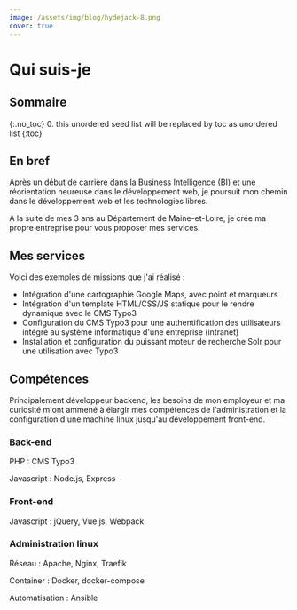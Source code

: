 ```yaml
---
image: /assets/img/blog/hydejack-8.png
cover: true
---
```


# Qui suis-je

## Sommaire
{:.no_toc}
0. this unordered seed list will be replaced by toc as unordered list
{:toc}

## En bref

Après un début de carrière dans la Business Intelligence (BI) et une réorientation heureuse dans le développement web, je poursuit mon chemin dans le développement web et les technologies libres.

A la suite de mes 3 ans au Département de Maine-et-Loire, je crée ma propre entreprise pour vous proposer mes services.

## Mes services

Voici des exemples de missions que j'ai réalisé :

* Intégration d'une cartographie Google Maps, avec point et marqueurs
* Intégration d'un template HTML/CSS/JS statique pour le rendre dynamique avec le CMS Typo3
* Configuration du CMS Typo3 pour une authentification des utilisateurs intégré au système informatique d'une entreprise (intranet)
* Installation et configuration du puissant moteur de recherche Solr pour une utilisation avec Typo3

## Compétences

Principalement développeur backend, les besoins de mon employeur et ma curiosité m'ont ammené à élargir mes compétences de l'administration et la configuration d'une machine linux jusqu'au développement front-end.

### Back-end

PHP : CMS Typo3

Javascript : Node.js, Express

### Front-end

Javascript : jQuery, Vue.js, Webpack

### Administration linux

Réseau : Apache, Nginx, Traefik

Container : Docker, docker-compose

Automatisation : Ansible
